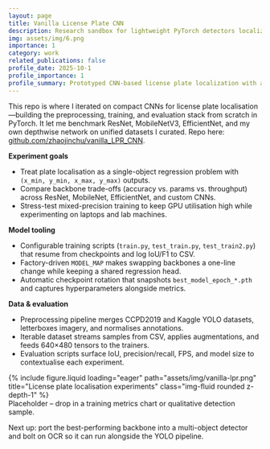 ```yaml
---
layout: page
title: Vanilla License Plate CNN
description: Research sandbox for lightweight PyTorch detectors localizing license plates with custom data tooling.
img: assets/img/6.png
importance: 1
category: work
related_publications: false
profile_date: 2025-10-1
profile_importance: 1
profile_summary: Prototyped CNN-based license plate localization with a bespoke preprocessing pipeline and mixed-precision training loops.
---
```


This repo is where I iterated on compact CNNs for license plate localisation—building the preprocessing, training, and evaluation stack from scratch in PyTorch. It let me benchmark ResNet, MobileNetV3, EfficientNet, and my own depthwise network on unified datasets I curated. Repo here: [github.com/zhaojinchu/vanilla_LPR_CNN](https://github.com/zhaojinchu/vanilla_LPR_CNN).

**Experiment goals**
- Treat plate localisation as a single-object regression problem with `(x_min, y_min, x_max, y_max)` outputs.
- Compare backbone trade-offs (accuracy vs. params vs. throughput) across ResNet, MobileNet, EfficientNet, and custom CNNs.
- Stress-test mixed-precision training to keep GPU utilisation high while experimenting on laptops and lab machines.

**Model tooling**
- Configurable training scripts (`train.py`, `test_train.py`, `test_train2.py`) that resume from checkpoints and log IoU/F1 to CSV.
- Factory-driven `MODEL_MAP` makes swapping backbones a one-line change while keeping a shared regression head.
- Automatic checkpoint rotation that snapshots `best_model_epoch_*.pth` and captures hyperparameters alongside metrics.

**Data & evaluation**
- Preprocessing pipeline merges CCPD2019 and Kaggle YOLO datasets, letterboxes imagery, and normalises annotations.
- Iterable dataset streams samples from CSV, applies augmentations, and feeds 640×480 tensors to the trainers.
- Evaluation scripts surface IoU, precision/recall, FPS, and model size to contextualise each experiment.

<div class="row">
    <div class="col-sm mt-3 mt-md-0">
        {% include figure.liquid loading="eager" path="assets/img/vanilla-lpr.png" title="License plate localisation experiments" class="img-fluid rounded z-depth-1" %}
    </div>
</div>
<div class="caption">
    Placeholder – drop in a training metrics chart or qualitative detection sample.
</div>

Next up: port the best-performing backbone into a multi-object detector and bolt on OCR so it can run alongside the YOLO pipeline.
